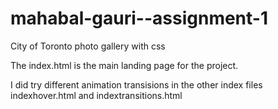 # mahabal-gauri--assignment-1
City of Toronto photo gallery with css

The index.html is the main landing page for the project.

I did try different animation transisions in the other index files
indexhover.html and indextransitions.html

